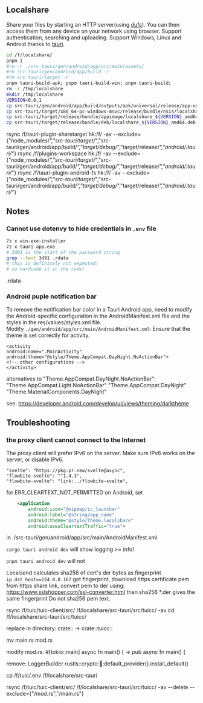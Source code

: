 ## Localshare
Share your files by starting an HTTP server(using [dufs](https://github.com/sigoden/dufs)).
You can then access them from any device on your network using browser. Support authentication, searching and uploading.
Support Windows, Linux and Android thanks to [tauri](https://github.com/tauri-apps/tauri).

```zsh
cd /f/localshare/
pnpm i
#rm -r ./src-tauri/gen/android/app/src/main/assets/    
#rm src-tauri/gen/android/app/build -r
#rm src-tauri/target -r
pnpm tauri-build-apk; pnpm tauri-build-win; pnpm tauri-build; 
rm -r /tmp/localshare
mkdir /tmp/localshare
VERSION=0.6.1
cp src-tauri/gen/android/app/build/outputs/apk/universal/release/app-universal-release.apk  /tmp/localshare/io.github.fokx.localshare-${VERSION}.apk
cp src-tauri/target/x86_64-pc-windows-msvc/release/bundle/nsis/localshare_${VERSION}_x64-setup.exe  /tmp/localshare/
cp src-tauri/target/release/bundle/appimage/localshare_${VERSION}_amd64.AppImage /tmp/localshare/
cp src-tauri/target/release/bundle/deb/localshare_${VERSION}_amd64.deb src-tauri/target/release/bundle/rpm/localshare-${VERSION}-1.x86_64.rpm  /tmp/localshare/

```

rsync /f/tauri-plugin-sharetarget hk:/f/ -av --exclude={"node_modules/*","src-tauri/target/*","src-tauri/gen/android/app/build/*","target/debug/*","target/release/*","android/.tauri/*"}
rsync /f/plugins-workspace hk:/f/ -av --exclude={"node_modules/*","src-tauri/target/*","src-tauri/gen/android/app/build/*","target/debug/*","target/release/*","android/.tauri/*"}
rsync /f/tauri-plugin-android-fs hk:/f/ -av --exclude={"node_modules/*","src-tauri/target/*","src-tauri/gen/android/app/build/*","target/debug/*","target/release/*","android/.tauri/*"}


## Notes
### Cannot use dotenvy to hide credentials in `.env` file
```sh
7z x win-exe-installer
7z x tauri-app.exe
# 3d91 is the start of the password string
grep --text 3d91 .rdata
# this is definitely not expected!
# so hardcode it in the code!
```

.rdata
### Android puple notification bar

To remove the notification bar color in a Tauri Android app, need to modify the Android-specific configuration in the AndroidManifest.xml file and the styles in the res/values/styles.xml file.  
Modify `./gen/android/app/src/main/AndroidManifest.xml`: Ensure that the theme is set correctly for activity.

```
<activity
android:name=".MainActivity"
android:theme="@style/Theme.AppCompat.DayNight.NoActionBar">
<!-- other configurations -->
</activity>
```

alternatives to "Theme.AppCompat.DayNight.NoActionBar":
"Theme.AppCompat.Light.NoActionBar"
"Theme.AppCompat.DayNight"
"Theme.MaterialComponents.DayNight"

see:
https://developer.android.com/develop/ui/views/theming/darktheme


## Troubleshooting
### the proxy client cannot connect to the Internet
The proxy client will prefer IPv6 on the server. Make sure IPv6 works on the server, or disable IPv6.

    "svelte": "https://pkg.pr.new/svelte@async",
    "flowbite-svelte": "^1.4.3",
    "flowbite-svelte": "link:../flowbite-svelte",

for ERR_CLEARTEXT_NOT_PERMITTED on Android, set 
```xml
    <application
        android:icon="@mipmap/ic_launcher"
        android:label="@string/app_name"
        android:theme="@style/Theme.localshare"
        android:usesCleartextTraffic="true">
```
in  ./src-tauri/gen/android/app/src/main/AndroidManifest.xml

`cargo tauri android dev`
will show logging >= info!

`pnpm tauri android dev`
will not



Localsend calculates sha256 of cert's der bytes as fingerprint
`ip.dst_host==224.0.0.167` got fingerprint,
download https certificate pem from https share link, convert pem to der using:
https://www.sslshopper.com/ssl-converter.html
then sha256 *.der gives the same fingerprint
Do not sha256 pem text.


rsync /f/tuic/tuic-client/src/ /f/localshare/src-tauri/src/tuicc/ -av
cd /f/localshare/src-tauri/src/tuicc/

replace in directory: crate:: -> crate::tuicc::

mv main.rs mod.rs

modify mod.rs:
#[tokio::main]
async fn main() {
->
pub async fn main() {

remove:
LoggerBuilder
rustls::crypto::ring::default_provider().install_default()

cp /f/tuic/.env /f/localshare/src-tauri


rsync /f/tuic/tuic-client/src/ /f/localshare/src-tauri/src/tuicc/ -av --delete --exclude={"/mod.rs","/main.rs"}

